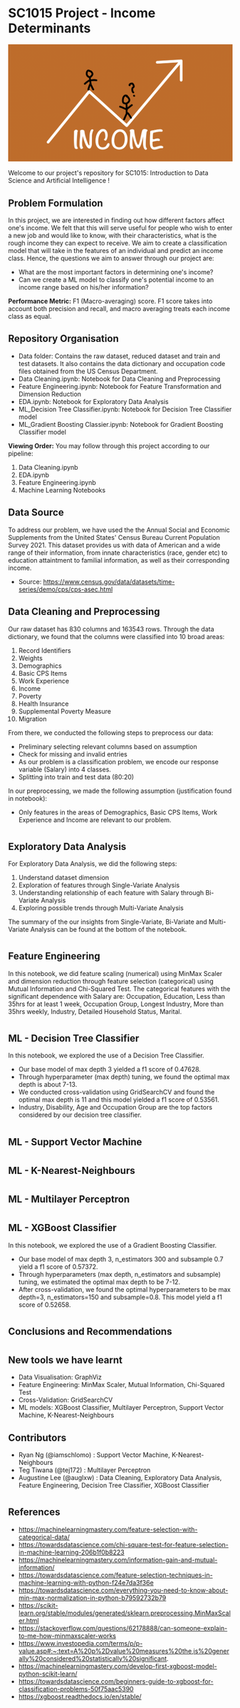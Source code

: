 # SC1015 Project - Income Determinants #
![Screenshot](incomepic.png)

Welcome to our project's repository for SC1015: Introduction to Data Science and Artificial Intelligence !

## Problem Formulation ##  
In this project, we are interested in finding out how different factors affect one's income. We felt that this will serve useful for people who wish to enter a new job and would like to know, with their characteristics, what is the rough income they can expect to receive. We aim to create a classification model that will take in the features of an individual and predict an income class. Hence, the questions we aim to answer through our project are:
- What are the most important factors in determining one's income?
- Can we create a ML model to classify one's potential income to an income range based on his/her information?

**Performance Metric:** F1 (Macro-averaging) score. F1 score takes into account both precision and recall, and macro averaging treats each income class as equal.

## Repository Organisation ##
- Data folder: Contains the raw dataset, reduced dataset and train and test datasets. It also contains the data dictionary and occupation code files obtained from the US Census Department.
- Data Cleaning.ipynb: Notebook for Data Cleaning and Preprocessing
- Feature Engineering.ipynb: Notebook for Feature Transformation and Dimension Reduction
- EDA.ipynb: Notebook for Exploratory Data Analysis
- ML_Decision Tree Classifier.ipynb: Notebook for Decision Tree Classifier model
- ML_Gradient Boosting Classier.ipynb: Notebook for Gradient Boosting Classifier model

**Viewing Order:** You may follow through this project according to our pipeline:
1. Data Cleaning.ipynb
2. EDA.ipynb
3. Feature Engineering.ipynb
4. Machine Learning Notebooks

## Data Source ##  
To address our problem, we have used the the Annual Social and Economic Supplements from the United States' Census Bureau Current Population Survey 2021. This dataset provides us with data of American and a wide range of their information, from innate characteristics (race, gender etc) to education attaintment to familial information, as well as their corresponding income.
- Source: https://www.census.gov/data/datasets/time-series/demo/cps/cps-asec.html

## Data Cleaning and Preprocessing ##
Our raw dataset has 830 columns and 163543 rows. Through the data dictionary, we found that the columns were classified into 10 broad areas:
1. Record Identifiers
2. Weights
3. Demographics
4. Basic CPS Items
5. Work Experience
6. Income
7. Poverty
8. Health Insurance
9. Supplemental Poverty Measure
10. Migration

From there, we conducted the following steps to preprocess our data:
- Preliminary selecting relevant columns based on assumption
- Check for missing and invalid entries
- As our problem is a classification problem, we encode our response variable (Salary) into 4 classes.
- Splitting into train and test data (80:20)

In our preprocessing, we made the following assumption (justification found in notebook):
- Only features in the areas of Demographics, Basic CPS Items, Work Experience and Income are relevant to our problem.

#
## Exploratory Data Analysis ##
For Exploratory Data Analysis, we did the following steps:
1. Understand dataset dimension
2. Exploration of features through Single-Variate Analysis
3. Understanding relationship of each feature with Salary through Bi-Variate Analysis
4. Exploring possible trends through Multi-Variate Analysis

The summary of the our insights from Single-Variate, Bi-Variate and Multi-Variate Analysis can be found at the bottom of the notebook.

#
## Feature Engineering ##
In this notebook, we did feature scaling (numerical) using MinMax Scaler and dimension reduction through feature selection (categorical) using Mutual Information and Chi-Squared Test. The categorical features with the significant dependence with Salary are: Occupation, Education, Less than 35hrs for at least 1 week, Occupation Group, Longest Industry, More than 35hrs weekly, Industry, Detailed Household Status, Marital.

#
## ML - Decision Tree Classifier ##
In this notebook, we explored the use of a Decision Tree Classifier.
- Our base model of max depth 3 yielded a f1 score of 0.47628.
- Through hyperparameter (max depth) tuning, we found the optimal max depth is about 7-13.
- We conducted cross-validation using GridSearchCV and found the optimal max depth is 11 and this model yielded a f1 score of 0.53561.
- Industry, Disability, Age and Occupation Group are the top factors considered by our decision tree classifier.


#
## ML - Support Vector Machine ##

#
## ML - K-Nearest-Neighbours ##

#
## ML - Multilayer Perceptron ##

#
## ML - XGBoost Classifier ##
In this notebook, we explored the use of a Gradient Boosting Classifier.
- Our base model of max depth 3, n_estimators 300 and subsample 0.7 yield a f1 score of 0.57372.
- Through hyperparameters (max depth, n_estimators and subsample) tuning, we estimated the optimal max depth to be 7-12.
- After cross-validation, we found the optimal hyperparameters to be max depth=3, n_estimators=150 and subsample=0.8. This model yield a f1 score of 0.52658.

#
## Conclusions and Recommendations ##

#
## New tools we have learnt ##
- Data Visualisation: GraphViz
- Feature Engineering: MinMax Scaler, Mutual Information, Chi-Squared Test
- Cross-Validation: GridSearchCV
- ML models: XGBoost Classifier, Multilayer Perceptron, Support Vector Machine, K-Nearest-Neighbours

## Contributors ##
- Ryan Ng (@iamschlomo) : Support Vector Machine, K-Nearest-Neighbours
- Teg Tiwana (@tej172) : Multilayer Perceptron
- Augustine Lee (@auglxw) : Data Cleaning, Exploratory Data Analysis, Feature Engineering, Decision Tree Classifier, XGBoost Classifier

#
## References ##
- https://machinelearningmastery.com/feature-selection-with-categorical-data/
- https://towardsdatascience.com/chi-square-test-for-feature-selection-in-machine-learning-206b1f0b8223
- https://machinelearningmastery.com/information-gain-and-mutual-information/
- https://towardsdatascience.com/feature-selection-techniques-in-machine-learning-with-python-f24e7da3f36e
- https://towardsdatascience.com/everything-you-need-to-know-about-min-max-normalization-in-python-b79592732b79
- https://scikit-learn.org/stable/modules/generated/sklearn.preprocessing.MinMaxScaler.html
- https://stackoverflow.com/questions/62178888/can-someone-explain-to-me-how-minmaxscaler-works
- https://www.investopedia.com/terms/p/p-value.asp#:~:text=A%20p%2Dvalue%20measures%20the,is%20generally%20considered%20statistically%20significant.
- https://machinelearningmastery.com/develop-first-xgboost-model-python-scikit-learn/
- https://towardsdatascience.com/beginners-guide-to-xgboost-for-classification-problems-50f75aac5390
- https://xgboost.readthedocs.io/en/stable/
